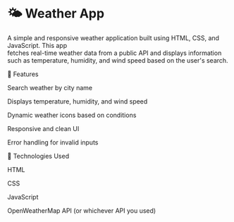 # 🌤️ Weather App

  A simple and responsive weather application built using HTML, CSS, and JavaScript. This app   
  fetches real-time weather data from a public API and displays information such as temperature, 
  humidity, and wind speed based on the user's search.

🔧 Features

  Search weather by city name
  
  Displays temperature, humidity, and wind speed
  
  Dynamic weather icons based on conditions
  
  Responsive and clean UI
  
  Error handling for invalid inputs

🚀 Technologies Used

  HTML
  
  CSS
  
  JavaScript
  
  OpenWeatherMap API (or whichever API you used)
